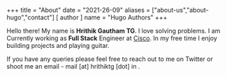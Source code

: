 +++
title = "About"
date = "2021-26-09"
aliases = ["about-us","about-hugo","contact"]
[ author ]
  name = "Hugo Authors"
+++

Hello there! My name is **Hrithik Gautham TG**. I love solving problems. I am Currently working as **Full Stack** Engineer at [Cisco](https://cisco.com). In my free time I enjoy building projects and playing guitar.



If you have any queries please feel free to reach out to me on Twitter or shoot me an email - mail [at] hrithiktg [dot] in .